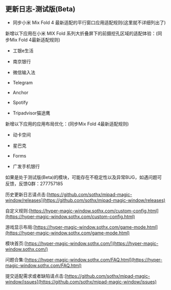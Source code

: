 ## 更新日志-测试版(Beta)


- 同步小米 Mix Fold 4 最新适配的平行窗口应用适配规则(这里就不详细列出了)

新增以下应用在小米 MIX Fold 系列大折叠屏下的前摄挖孔区域的适配体验：(同步Mix Fold 4最新适配规则)

- 工银e生活

- 南京银行

- 微信输入法

- Telegram

- Anchor

- Spotify

- Tripadvisor猫途鹰

新增以下应用的应用布局优化：(同步Mix Fold 4最新适配规则)

- 动卡空间

- 星巴克

- Forms

- 广发手机银行


如果是处于测试版(Beta)的模块，可能存在不稳定性以及异常BUG，如遇问题可反馈，反馈Q群：277757185

历史更新日志请点击:[https://github.com/sothx/mipad-magic-window/releases](https://github.com/sothx/mipad-magic-window/releases)

自定义规则:[https://hyper-magic-window.sothx.com/custom-config.html](https://hyper-magic-window.sothx.com/custom-config.html)

游戏显示布局:[https://hyper-magic-window.sothx.com/game-mode.html](https://hyper-magic-window.sothx.com/game-mode.html)

模块首页:[https://hyper-magic-window.sothx.com/](https://hyper-magic-window.sothx.com/)

问题合集:[https://hyper-magic-window.sothx.com/FAQ.html](https://hyper-magic-window.sothx.com/FAQ.html)

提交适配需求或者缺陷请点击:[https://github.com/sothx/mipad-magic-window/issues](https://github.com/sothx/mipad-magic-window/issues)
